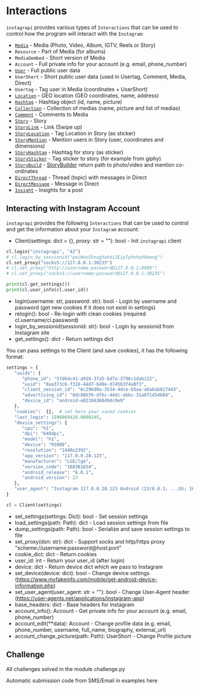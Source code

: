 # Interactions

`instagrapi` provides various types of `Interactions` that can be used to control how the program will interact with the `Instagram`:

* [`Media`](media.md) - Media (Photo, Video, Album, IGTV, Reels or Story)
* `Resource` - Part of Media (for albums)
* `MediaOembed` - Short version of Media
* `Account` - Full private info for your account (e.g. email, phone_number)
* [`User`](user.md) - Full public user data
* `UserShort` - Short public user data (used in Usertag, Comment, Media, Direct)
* `Usertag` - Tag user in Media (coordinates + UserShort)
* [`Location`](location.md) - GEO location (GEO coordinates, name, address)
* [`Hashtag`](hashtag.md) - Hashtag object (id, name, picture)
* [`Collection`](collection.md) - Collection of medias (name, picture and list of medias)
* [`Comment`](comment.md) - Comments to Media
* [`Story`](story.md) - Story
* [`StoryLink`](story.md) - Link (Swipe up)
* [`StoryLocation`](story.md) - Tag Location in Story (as sticker)
* [`StoryMention`](story.md) - Mention users in Story (user, coordinates and dimensions)
* [`StoryHashtag`](story.md) - Hashtag for story (as sticker)
* [`StorySticker`](story.md) - Tag sticker to story (for example from giphy)
* [`StoryBuild`](story.md) - [StoryBuilder](/instagrapi/story.py) return path to photo/video and mention co-ordinates
* [`DirectThread`](direct.md) - Thread (topic) with messages in Direct
* [`DirectMessage`](direct.md) - Message in Direct
* [`Insight`](insight.md) - Insights for a post

## Interacting with Instagram Account

`instagrapi` provides the following `Interactions` that can be used to control and get the information about your `Instagram` account:

* Client(settings: dict = {}, proxy: str = ""): bool - Init `instagrapi` client
  
``` python
cl.login("instagrapi", "42")
# cl.login_by_sessionid("peiWooShooghahdi2Eip7phohph0eeng")
cl.set_proxy("socks5://127.0.0.1:30235")
# cl.set_proxy("http://username:password@127.0.0.1:8080")
# cl.set_proxy("socks5://username:password@127.0.0.1:30235")

print(cl.get_settings())
print(cl.user_info(cl.user_id))
```

* login(username: str, password: str): bool - Login by username and password (get new cookies if it does not exist in settings)
* relogin(): bool - Re-login with clean cookies (required cl.username/cl.password)
* login_by_sessionid(sessionid: str): bool - Login by sessionid from Instagram site
* get_settings(): dict - Return settings dict

You can pass settings to the Client (and save cookies), it has the following format:

```python
settings = {
   "uuids": {
      "phone_id": "57d64c41-a916-3fa5-bd7a-3796c1dab122",
      "uuid": "8aa373c6-f316-44d7-b49e-d74563f4a8f3",
      "client_session_id": "6c296d0a-3534-4dce-b5aa-a6a6ab017443",
      "advertising_id": "8dc88b76-dfbc-44dc-abbc-31a6f1d54b04",
      "device_id": "android-e021b636049dc0e9"
   },
   "cookies":  {},  # set here your saved cookies
   "last_login": 1596069420.0000145,
   "device_settings": {
      "cpu": "h1",
      "dpi": "640dpi",
      "model": "h1",
      "device": "RS988",
      "resolution": "1440x2392",
      "app_version": "117.0.0.28.123",
      "manufacturer": "LGE/lge",
      "version_code": "168361634",
      "android_release": "6.0.1",
      "android_version": 23
   },
   "user_agent": "Instagram 117.0.0.28.123 Android (23/6.0.1; ...US; 168361634)"
}

cl = Client(settings)
```

* set_settings(settings: Dict): bool - Set session settings
* load_settings(path: Path): dict - Load session settings from file
* dump_settings(path: Path): bool - Serialize and save session settings to file
* set_proxy(dsn: str): dict - Support socks and http/https proxy "scheme://username:password@host:port"
* cookie_dict: dict - Return cookies
* user_id: int - Return your user_id (after login)
* device: dict - Return device dict which we pass to Instagram
* set_device(device: dict): bool - Change device settings (https://www.myfakeinfo.com/mobile/get-android-device-information.php)
* set_user_agent(user_agent: str = ""): bool - Change User-Agent header (https://user-agents.net/applications/instagram-app)
* base_headers: dict - Base headers for Instagram
* account_info(): Account - Get private info for your account (e.g. email, phone_number)
* account_edit(\*\*data): Account - Change profile data (e.g. email, phone_number, username, full_name, biography, external_url)
* account_change_picture(path: Path): UserShort - Change Profile picture

## Challenge

All challenges solved in the module challenge.py

Automatic submission code from SMS/Email in examples here